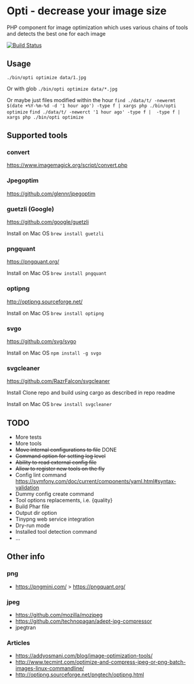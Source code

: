 # Opti - decrease your image size
PHP component for image optimization which uses various chains of tools and detects the best one for each image

[![Build Status](https://travis-ci.org/rdeanar/opti.svg?branch=master)](https://travis-ci.org/rdeanar/opti)


## Usage

`./bin/opti optimize data/1.jpg`

Or with glob
`./bin/opti optimize data/*.jpg`

Or maybe just files modified within the hour
`find ./data/t/ -newermt $(date +%Y-%m-%d -d '1 hour ago') -type f | xargs php ./bin/opti optimize`
`find ./data/t/ -newerct '1 hour ago' -type f |  -type f | xargs php ./bin/opti optimize`

## Supported tools

### convert
https://www.imagemagick.org/script/convert.php

### Jpegoptim
https://github.com/glennr/jpegoptim

### guetzli (Google)
https://github.com/google/guetzli

Install on Mac OS
`brew install guetzli`

### pngquant
https://pngquant.org/

Install on Mac OS
`brew install pngquant`

### optipng 
http://optipng.sourceforge.net/

Install on Mac OS
`brew install optipng`

### svgo 
https://github.com/svg/svgo

Install on Mac OS
`npm install -g svgo`


### svgcleaner
https://github.com/RazrFalcon/svgcleaner

Install
Clone repo and build using cargo as described in repo readme

Install on Mac OS
`brew install svgcleaner`

## TODO
* More tests
* More tools
* ~~Move internal configurations to file~~ DONE
* ~~Command option for setting log level~~
* ~~Ability to read external config file~~
* ~~Allow to register new tools on the fly~~
* Config lint command https://symfony.com/doc/current/components/yaml.html#syntax-validation
* Dummy config create command
* Tool options replacements, i.e. {quality}
* Build Phar file
* Output dir option
* Tinypng web service integration
* Dry-run mode
* Installed tool detection command
* ...


## Other info

### png
* https://pngmini.com/ > https://pngquant.org/


### jpeg
* https://github.com/mozilla/mozjpeg
* https://github.com/technopagan/adept-jpg-compressor
* jpegtran

### Articles
* https://addyosmani.com/blog/image-optimization-tools/
* http://www.tecmint.com/optimize-and-compress-jpeg-or-png-batch-images-linux-commandline/
* http://optipng.sourceforge.net/pngtech/optipng.html
